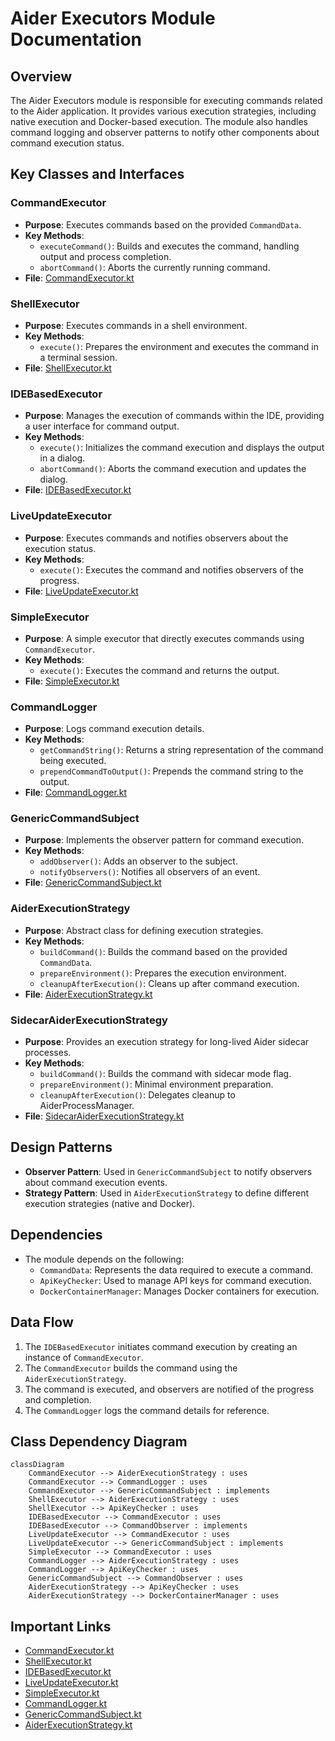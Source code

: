 # Aider Executors Module Documentation

## Overview
The Aider Executors module is responsible for executing commands related to the Aider application. It provides various execution strategies, including native execution and Docker-based execution. The module also handles command logging and observer patterns to notify other components about command execution status.

## Key Classes and Interfaces

### CommandExecutor
- **Purpose**: Executes commands based on the provided `CommandData`.
- **Key Methods**:
  - `executeCommand()`: Builds and executes the command, handling output and process completion.
  - `abortCommand()`: Aborts the currently running command.
- **File**: [CommandExecutor.kt](./CommandExecutor.kt)

### ShellExecutor
- **Purpose**: Executes commands in a shell environment.
- **Key Methods**:
  - `execute()`: Prepares the environment and executes the command in a terminal session.
- **File**: [ShellExecutor.kt](./api/ShellExecutor.kt)

### IDEBasedExecutor
- **Purpose**: Manages the execution of commands within the IDE, providing a user interface for command output.
- **Key Methods**:
  - `execute()`: Initializes the command execution and displays the output in a dialog.
  - `abortCommand()`: Aborts the command execution and updates the dialog.
- **File**: [IDEBasedExecutor.kt](./api/IDEBasedExecutor.kt)

### LiveUpdateExecutor
- **Purpose**: Executes commands and notifies observers about the execution status.
- **Key Methods**:
  - `execute()`: Executes the command and notifies observers of the progress.
- **File**: [LiveUpdateExecutor.kt](./api/LiveUpdateExecutor.kt)

### SimpleExecutor
- **Purpose**: A simple executor that directly executes commands using `CommandExecutor`.
- **Key Methods**:
  - `execute()`: Executes the command and returns the output.
- **File**: [SimpleExecutor.kt](./api/SimpleExecutor.kt)

### CommandLogger
- **Purpose**: Logs command execution details.
- **Key Methods**:
  - `getCommandString()`: Returns a string representation of the command being executed.
  - `prependCommandToOutput()`: Prepends the command string to the output.
- **File**: [CommandLogger.kt](./CommandLogger.kt)

### GenericCommandSubject
- **Purpose**: Implements the observer pattern for command execution.
- **Key Methods**:
  - `addObserver()`: Adds an observer to the subject.
  - `notifyObservers()`: Notifies all observers of an event.
- **File**: [GenericCommandSubject.kt](./GenericCommandSubject.kt)

### AiderExecutionStrategy
- **Purpose**: Abstract class for defining execution strategies.
- **Key Methods**:
  - `buildCommand()`: Builds the command based on the provided `CommandData`.
  - `prepareEnvironment()`: Prepares the execution environment.
  - `cleanupAfterExecution()`: Cleans up after command execution.
- **File**: [AiderExecutionStrategy.kt](./AiderExecutionStrategy.kt)

### SidecarAiderExecutionStrategy
- **Purpose**: Provides an execution strategy for long-lived Aider sidecar processes.
- **Key Methods**:
  - `buildCommand()`: Builds the command with sidecar mode flag.
  - `prepareEnvironment()`: Minimal environment preparation.
  - `cleanupAfterExecution()`: Delegates cleanup to AiderProcessManager.
- **File**: [SidecarAiderExecutionStrategy.kt](./SidecarAiderExecutionStrategy.kt)

## Design Patterns
- **Observer Pattern**: Used in `GenericCommandSubject` to notify observers about command execution events.
- **Strategy Pattern**: Used in `AiderExecutionStrategy` to define different execution strategies (native and Docker).

## Dependencies
- The module depends on the following:
  - `CommandData`: Represents the data required to execute a command.
  - `ApiKeyChecker`: Used to manage API keys for command execution.
  - `DockerContainerManager`: Manages Docker containers for execution.

## Data Flow
1. The `IDEBasedExecutor` initiates command execution by creating an instance of `CommandExecutor`.
2. The `CommandExecutor` builds the command using the `AiderExecutionStrategy`.
3. The command is executed, and observers are notified of the progress and completion.
4. The `CommandLogger` logs the command details for reference.

## Class Dependency Diagram
```mermaid
classDiagram
    CommandExecutor --> AiderExecutionStrategy : uses
    CommandExecutor --> CommandLogger : uses
    CommandExecutor --> GenericCommandSubject : implements
    ShellExecutor --> AiderExecutionStrategy : uses
    ShellExecutor --> ApiKeyChecker : uses
    IDEBasedExecutor --> CommandExecutor : uses
    IDEBasedExecutor --> CommandObserver : implements
    LiveUpdateExecutor --> CommandExecutor : uses
    LiveUpdateExecutor --> GenericCommandSubject : implements
    SimpleExecutor --> CommandExecutor : uses
    CommandLogger --> AiderExecutionStrategy : uses
    CommandLogger --> ApiKeyChecker : uses
    GenericCommandSubject --> CommandObserver : uses
    AiderExecutionStrategy --> ApiKeyChecker : uses
    AiderExecutionStrategy --> DockerContainerManager : uses
```

## Important Links
- [CommandExecutor.kt](./CommandExecutor.kt)
- [ShellExecutor.kt](./api/ShellExecutor.kt)
- [IDEBasedExecutor.kt](./api/IDEBasedExecutor.kt)
- [LiveUpdateExecutor.kt](./api/LiveUpdateExecutor.kt)
- [SimpleExecutor.kt](./api/SimpleExecutor.kt)
- [CommandLogger.kt](./CommandLogger.kt)
- [GenericCommandSubject.kt](./GenericCommandSubject.kt)
- [AiderExecutionStrategy.kt](./AiderExecutionStrategy.kt)
